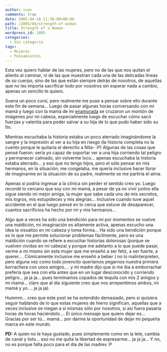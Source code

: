 ```yaml
---
author: ivan
comments: true
date: 2005-04-18 11:38:00+00:00
path: /2005/04/strength-of-woman
title: Strength of a Woman
wordpress_id: 1005
categories:
  - Sin categoría
tags:
  - Mujeres
  - Pensamientos
---
```


Esta vez quiero hablar de las mujeres, pero no de las que nos quitan el aliento al caminar, ni de las que muestran cada una de las delicadas líneas de su cuerpo, sino de las que están siempre detrás de nosotros, de aquellas que no les importa sacrificar todo por nosotros sin esperar nada a cambio, apenas un sencillo te quiero.

Suena un poco cursi, pero realmente me puse a pensar sobre ello durante este fin de semana... Luego de pasar algunas horas conversando con mi mamá y luego con la mamá de mi [enamorada](https://nitadp.blogspot.com/) se cruzaron un montón de imágenes por mi cabeza, especialmente luego de escuchar cómo sacó fuerzas y valentía para poder salvar a su hija de lo que pudo haber sido su fin.

Mientras escuchaba la historia estaba un poco aterrado imaginándome la sangre y la impresión al ver a su hija en riesgo (la historia completa no la cuento porque le quitaría el derecho a Nita- :P) Algunas de las cosas que pensé fueron: sería yo capaz de soportar ver a una hija corriendo tal peligro y permanecer calmado, sin volverme loco... apenas escuchaba la historia estaba aterrado... y eso que no tengo hijos, pero el sólo pensar en mis hermanos, en la situación, me congelaba, me quería inclusive hacer llorar de imaginarme en la situación de su padre, realmente se me partiría el alma.

Apenas si podría ingresar a la clínica sin perder el sentido creo yo. Luego recordé lo cercano que soy con mi mamá, a pesar de ya no vivir juntos ella sigue siendo mi mejor amiga, la mujer que sabe cada uno de mis secretos, mis logros, mis estupideces y mis alegrías... Inclusive cuando tuve aquel accidente en el que luego pensé en lo cerca que estuve de desaparecer, cuantos sacrificios ha hecho por mi y mis hermanos...

Algo que a veces ha sido una bendición para mi por momentos se vuelve una maldición, mi imaginación es altamente activa, apenas escucho una idea la visualizo en mi cabeza y toma forma... Ha sido una bendición porque es lo que me permite solucionar problemas fácilmente, pero es una maldición cuando se refiere a escuchar historias dolorosas (porque se vuelven vívidas en mi cabeza) y porque me adelanto a lo que puede pasar, verme a mi mismo sin esta mujer que me enseñó a ser feliz, a ser fuerte, a querer.... Cómicamente inclusive me enseñó a beber ( no lo malinterpreten, pero alguna vez como todo jovencito queríamos pegarnos nuestra primera borrachera con unos amigos.... y mi madre dijo que si me iba a emborrachar prefería que sea con ella antes que en un lugar desconocido y corriendo peligro... ja ja ja... pues terminamos copados de tequila con mis 2 amigos y mi mamá... claro que al día siguiente creo que nos arrepentimos ambos, mi mamá y yo.... ja ja ja).

Hummm... creo que este post se ha extendido demasiado, pero si quisiera seguir hablando de lo que estas mujeres de hierro significan, aquellas que a veces inclusive se niegan a sí mismas sólo por nosotros, si así fuera pasaría horas de horas haciéndolo.... El único mensaje que quiero dejar es... Gracias por ser tú... mamá... por darme la oportunidad de dejar mi pequeña marca en este mundo.

**PD:** A quien no le haya gustado, pues simplemente como en la tele, cambia de canal y listo... eso no me quita la libertad de expresarme... ja ja ja... Y no, no es porque falta poco para el día de las madres :P
